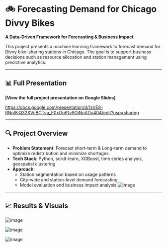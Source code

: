 # 🚲 Forecasting Demand for Chicago Divvy Bikes

**A Data-Driven Framework for Forecasting & Business Impact**

This project presents a machine learning framework to forecast demand for Divvy bike-sharing stations in Chicago. The goal is to support business decisions such as resource allocation and station management using predictive analytics.

---

## 📊 Full Presentation

**[View the full project presentation on Google Slides]**

https://docs.google.com/presentation/d/1zirE8-RNol8iQ32XVcBCTva_F0xOp91v9OjNnADu404/edit?usp=sharing

---

## 🔍 Project Overview

- **Problem Statement**: Forecast short-term & Long-term demand to optimize redistribution and minimize shortages.
- **Tech Stack**: Python, scikit-learn, XGBoost, time series analysis, geospatial clustering
- **Approach**:
  - Station segmentation based on usage patterns
  - City-wide and station-level demand forecasting
  - Model evaluation and business impact analysis
![image](https://github.com/user-attachments/assets/e83606e0-99c9-4c7d-bdba-1e2128d07bd2)

---

## 📈 Results & Visuals

![image](https://github.com/user-attachments/assets/42a2d109-e2f7-46e5-b108-8d5b603ba3eb)


![image](https://github.com/user-attachments/assets/f04d523d-79fa-48c2-8bc8-19f1c7a58c35)


![image](https://github.com/user-attachments/assets/f6701b91-187d-4ff9-9141-0bf50047916d)



